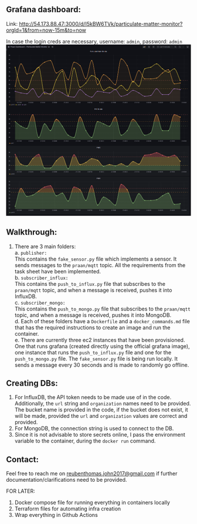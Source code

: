 ## Grafana dashboard: 

Link: http://54.173.88.47:3000/d/I5kBW6TVk/particulate-matter-monitor?orgId=1&from=now-15m&to=now

In case the login creds are necessary, username: ```admin```, password: ```admin```
![grafana dashboard](screenshots/grafana.png) 

## Walkthrough:
1. There are 3 main folders: \
    a. ```publisher:```  
    This contains the ```fake_sensor.py``` file which implements a sensor. It sends messages to the ```praan/mqtt``` topic. All the requirements from the task sheet have been 
        implemented. \
    b. ```subscriber_influx:``` \
    This contains the ```push_to_influx.py``` file that subscribes to the ```praan/mqtt``` topic, and when a message is received, pushes it into InfluxDB. \
    c. ```subscriber_mongo:``` \
    This contains the ```push_to_mongo.py``` file that subscribes to the ```praan/mqtt``` topic, and when a message is received, pushes it into MongoDB. \
    d. Each of these folders have a ```Dockerfile``` and a ```docker_commands.md``` file that has the required instructions to create an image and run the container. \
    e. There are currently three ec2 instances that have been provisioned. One that runs grafana (created directly using the official grafana image), one instance that runs the ```push_to_influx.py``` file and one for the ```push_to_mongo.py``` file. The ```fake_sensor.py``` file is being run locally. It sends a message every 30 seconds and is made to randomly go offline. 

## Creating DBs:
1. For InfluxDB, the API token needs to be made use of in the code. Additionally, the ```url``` string and ```organization``` names need to be provided.
The bucket name is provided in the code, if the bucket does not exist, it will be made, provided the ```url``` and ```organization``` values are correct and provided.
2. For MongoDB, the connection string is used to connect to the DB. 
3. Since it is not advisable to store secrets online, I pass the environment variable to the container, during the ```docker run``` command. 

## Contact:
Feel free to reach me on reubenthomas.john2017@gmail.com if further documentation/clarifications need to be provided. 

FOR LATER:
1. Docker compose file for running everything in containers locally
2. Terraform files for automating infra creation
3. Wrap everything in Github Actions